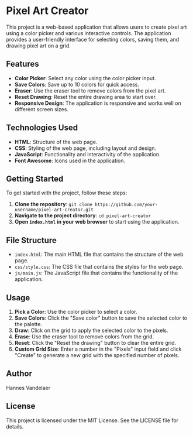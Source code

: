 # Pixel Art Creator

This project is a web-based application that allows users to create pixel art using a color picker and various interactive controls. The application provides a user-friendly interface for selecting colors, saving them, and drawing pixel art on a grid.

## Features

- **Color Picker**: Select any color using the color picker input.
- **Save Colors**: Save up to 10 colors for quick access.
- **Eraser**: Use the eraser tool to remove colors from the pixel art.
- **Reset Drawing**: Reset the entire drawing area to start over.
- **Responsive Design**: The application is responsive and works well on different screen sizes.

## Technologies Used

- **HTML**: Structure of the web page.
- **CSS**: Styling of the web page, including layout and design.
- **JavaScript**: Functionality and interactivity of the application.
- **Font Awesome**: Icons used in the application.

## Getting Started

To get started with the project, follow these steps:

1. **Clone the repository**:
   ``` git clone https://github.com/your-username/pixel-art-creator.git ```
3. **Navigate to the project directory**:
   ```cd pixel-art-creator```
5. **Open `index.html` in your web browser** to start using the application.

## File Structure

- `index.html`: The main HTML file that contains the structure of the web page.
- `css/style.css`: The CSS file that contains the styles for the web page.
- `js/main.js`: The JavaScript file that contains the functionality of the application.

## Usage

1. **Pick a Color**: Use the color picker to select a color.
2. **Save Colors**: Click the "Save color" button to save the selected color to the palette.
3. **Draw**: Click on the grid to apply the selected color to the pixels.
4. **Erase**: Use the eraser tool to remove colors from the grid.
5. **Reset**: Click the "Reset the drawing" button to clear the entire grid.
6. **Custom Grid Size**: Enter a number in the "Pixels" input field and click "Create" to generate a new grid with the specified number of pixels.

## Author

Hannes Vandelaer

## License

This project is licensed under the MIT License. See the LICENSE file for details.
